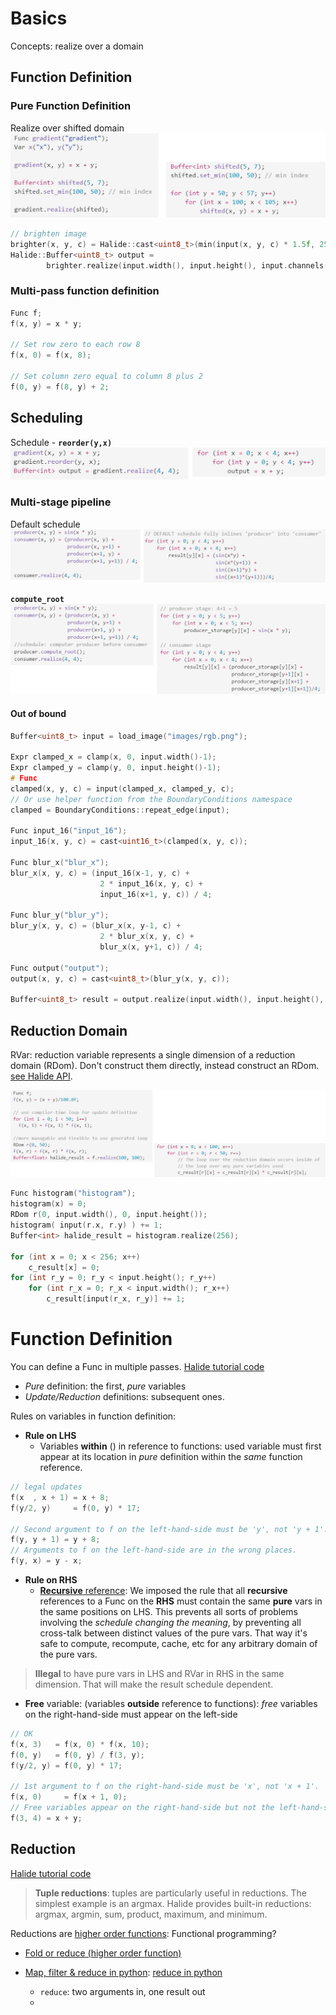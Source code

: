 # Basics

Concepts: realize over a domain

## Function Definition

### Pure Function Definition
Realize over shifted domain
![shifted index](img/Halide-shifted-index.png)

```c++
// brighten image
brighter(x, y, c) = Halide::cast<uint8_t>(min(input(x, y, c) * 1.5f, 255));
Halide::Buffer<uint8_t> output =
        brighter.realize(input.width(), input.height(), input.channels());
```

### Multi-pass function definition

```c++
Func f;
f(x, y) = x * y;

// Set row zero to each row 8
f(x, 0) = f(x, 8);

// Set column zero equal to column 8 plus 2
f(0, y) = f(8, y) + 2;
```


## Scheduling

Schedule - **`reorder(y,x)`**
![Schedule - reorder x and y](img/Halide-schedule-reorder-x-y.png)

### Multi-stage pipeline

Default schedule
![](img/Halide-schedule-default-inline.png)

**`compute_root`**
![](img/Halide-schedule-compute-root.png)

#### Out of bound

```c++
Buffer<uint8_t> input = load_image("images/rgb.png");

Expr clamped_x = clamp(x, 0, input.width()-1);
Expr clamped_y = clamp(y, 0, input.height()-1);
# Func
clamped(x, y, c) = input(clamped_x, clamped_y, c);
// Or use helper function from the BoundaryConditions namespace
clamped = BoundaryConditions::repeat_edge(input);

Func input_16("input_16");
input_16(x, y, c) = cast<uint16_t>(clamped(x, y, c));

Func blur_x("blur_x");
blur_x(x, y, c) = (input_16(x-1, y, c) +
                    2 * input_16(x, y, c) +
                    input_16(x+1, y, c)) / 4;

Func blur_y("blur_y");
blur_y(x, y, c) = (blur_x(x, y-1, c) +
                    2 * blur_x(x, y, c) +
                    blur_x(x, y+1, c)) / 4;

Func output("output");
output(x, y, c) = cast<uint8_t>(blur_y(x, y, c));

Buffer<uint8_t> result = output.realize(input.width(), input.height(), 3);

```

## Reduction Domain

RVar: reduction variable represents a single dimension of a reduction domain (RDom). Don't construct them directly, instead construct an RDom. [see Halide API](http://halide-lang.org/docs/class_halide_1_1_r_var.html).

![](img/Halide-reduction-domain.png)

```c++
Func histogram("histogram");
histogram(x) = 0;
RDom r(0, input.width(), 0, input.height());
histogram( input(r.x, r.y) ) += 1;
Buffer<int> halide_result = histogram.realize(256);

for (int x = 0; x < 256; x++) 
    c_result[x] = 0;
for (int r_y = 0; r_y < input.height(); r_y++) 
    for (int r_x = 0; r_x < input.width(); r_x++) 
        c_result[input(r_x, r_y)] += 1;
```

# Function Definition

You can define a Func in multiple passes. [Halide tutorial code](http://halide-lang.org/docs/tutorial_2lesson_09_update_definitions_8cpp-example.html)
- *Pure* definition: the first, *pure* variables 
- *Update/Reduction* definitions: subsequent ones. 

Rules on variables in function definition:
- **Rule on LHS** 
  - Variables **within** () in reference to functions: used variable must first appear at its location in *pure* definition within the *same* function reference.
```c++
// legal updates
f(x  , x + 1) = x + 8;
f(y/2, y)     = f(0, y) * 17;

// Second argument to f on the left-hand-side must be 'y', not 'y + 1'.
f(y, y + 1) = y + 8;
// Arguments to f on the left-hand-side are in the wrong places.
f(y, x) = y - x;
```
- **Rule on RHS**
  - [**Recursive** reference](https://github.com/halide/Halide/issues/297): We imposed the rule that all **recursive** references to a Func on the **RHS** must contain the same **pure** vars in the same positions on LHS. This prevents all sorts of problems involving the _schedule changing the meaning_, by preventing all cross-talk between distinct values of the pure vars. That way it's safe to compute, recompute, cache, etc for any arbitrary domain of the pure vars.
> **Illegal** to have pure vars in LHS and RVar in RHS in the same dimension. That will make the result schedule dependent.

  * **Free** variable: (variables **outside** reference to functions): *free* variables on the right-hand-side must appear on the left-side
```c++
// OK
f(x, 3)   = f(x, 0) * f(x, 10);
f(0, y)   = f(0, y) / f(3, y);
f(y/2, y) = f(0, y) * 17;

// 1st argument to f on the right-hand-side must be 'x', not 'x + 1'.
f(x, 0)     = f(x + 1, 0);
// Free variables appear on the right-hand-side but not the left-hand-side.
f(3, 4) = x + y;
```

## Reduction

[Halide tutorial code](http://halide-lang.org/docs/tutorial_2lesson_13_tuples_8cpp-example.html)
>**Tuple reductions**: tuples are particularly useful in reductions. The simplest example is an argmax. Halide provides built-in reductions: argmax, argmin, sum, product, maximum, and minimum.

 Reductions are [higher order functions](https://hackernoon.com/higher-order-functions-what-are-they-be74111659e8): Functional programming?

 - [Fold or reduce (higher order function)](https://www.wikiwand.com/en/Fold_(higher-order_function))

 - [Map, filter & reduce in python](http://book.pythontips.com/en/latest/map_filter.html): [reduce in python](https://www.geeksforgeeks.org/reduce-in-python/)
   - `reduce`: two arguments in, one result out
   - 